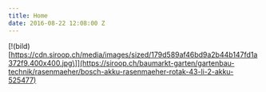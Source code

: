 ```yaml
---
title: Home
date: 2016-08-22 12:08:00 Z
---
```


[!(bild)[https://cdn.siroop.ch/media/images/sized/179d589af46bd9a2b44b147fd1a372f9.400x400.jpg\]](https://siroop.ch/baumarkt-garten/gartenbau-technik/rasenmaeher/bosch-akku-rasenmaeher-rotak-43-li-2-akku-525477)